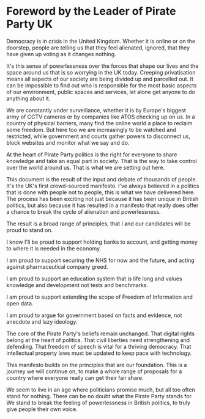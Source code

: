 Foreword by the Leader of Pirate Party UK
=========================================

Democracy is in crisis in the United Kingdom. Whether it is online or on the doorstep, people are telling us that they feel alienated, ignored, that they have given up voting as it changes nothing.

It's this sense of powerlessness over the forces that shape our lives and the space around us that is so worrying in the UK today. Creeping privatisation means all aspects of our society are being divided up and parcelled out. It can be impossible to find out who is responsible for the most basic aspects of our environment, public spaces and services, let alone get anyone to do anything about it.

We are constantly under surveillance, whether it is by Europe's biggest army of CCTV cameras or by companies like ATOS checking up on us. In a country of physical barriers, many find the online world a place to reclaim some freedom. But here too we are increasingly to be watched and restricted, while government and courts gather powers to disconnect us, block websites and monitor what we say and do.

At the heart of Pirate Party politics is the right for everyone to share knowledge and take an equal part in society. That is the way to take control over the world around us. That is what we are setting out here.

This document is the result of the input and debate of thousands of people. It's the UK's first crowd-sourced manifesto. I've always believed in a politics that is done with people not to people, this is what we have delivered here. The process has been exciting not just because it has been unique in British politics, but also because it has resulted in a manifesto that really does offer a chance to break the cycle of alienation and powerlessness.

The result is a broad range of principles, that I and our candidates will be proud to stand on.

I know I'll be proud to support holding banks to account, and getting money to where it is needed in the economy.

I am proud to support securing the NHS for now and the future, and acting against pharmaceutical company greed.

I am proud to support an education system that is life long and values knowledge and development not tests and benchmarks.

I am proud to support extending the scope of Freedom of Information and open data.

I am proud to argue for government based on facts and evidence, not anecdote and lazy ideology.

The core of the Pirate Party's beliefs remain unchanged. That digital rights belong at the heart of politics. That civil liberties need strengthening and defending. That freedom of speech is vital for a thriving democracy. That intellectual property laws must be updated to keep pace with technology.

This manifesto builds on the principles that are our foundation. This is a journey we will continue on, to make a whole range of proposals for a country where everyone really can get their fair share.

We seem to live in an age where politicians promise much, but all too often stand for nothing. There can be no doubt what the Pirate Party stands for. We stand to break the feeling of powerlessness in British politics, to truly give people their own voice.
